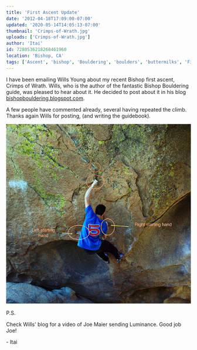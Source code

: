 ```yaml
---
title: 'First Ascent Update'
date: '2012-04-18T17:09:00-07:00'
updated: '2020-05-14T14:05:13-07:00'
thumbnail: 'Crimps-of-Wrath.jpg'
uploads: ['Crimps-of-Wrath.jpg']
author: 'Itai'
id: 7280536218268461960
location: 'Bishop, CA'
tags: ['Ascent', 'bishop', 'Bouldering', 'boulders', 'buttermilks', 'First']
---
```


I have been emailing Wills Young about my recent Bishop first ascent, Crimps of Wrath. Wills, who is the author of the fantastic Bishop Bouldering guide, was pleased to hear about it. He decided to post about it in his blog [bishopbouldering.blogspot.com](http://bishopbouldering.blogspot.com/2012/04/possible-new-v10-on-cave-boulder.html).

A few people have commented already, several having repeated the climb. Thanks again Wills for posting, (and writing the guidebook).

![The Beta](uploads/Crimps-of-Wrath.jpg)

P.S.

Check Wills' blog for a video of Joe Maier sending Luminance. Good job Joe!

\- Itai
